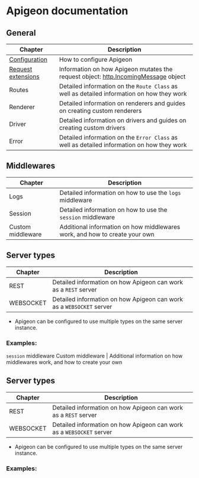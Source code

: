 # Apigeon documentation

## General

Chapter                                                                                             | Description
--------------------------------------------------------------------------------------------------- | ------------------------------------------------------------------------------------------------------------------------------------------------------
[Configuration](https://github.com/vladfilipro/apigeon/blob/master/docs/configuration.md)           | How to configure Apigeon
[Request extensions](https://github.com/vladfilipro/apigeon/blob/master/docs/request_extensions.md) | Information on how Apigeon mutates the request object: [http.IncomingMessage](https://nodejs.org/api/http.html#http_class_http_incomingmessage) object
Routes                                                                                              | Detailed information on the `Route Class` as well as detailed information on how they work
Renderer                                                                                            | Detailed information on renderers and guides on creating custom renderers
Driver                                                                                              | Detailed information on drivers and guides on creating custom drivers
Error                                                                                               | Detailed information on the `Error Class` as well as detailed information on how they work

## Middlewares

Chapter           | Description
----------------- | --------------------------------------------------------------------------
Logs              | Detailed information on how to use the `logs` middleware
Session           | Detailed information on how to use the `session` middleware
Custom middleware | Additional information on how middlewares work, and how to create your own

## Server types

Chapter   | Description
--------- | --------------------------------------------------------------------
REST      | Detailed information on how Apigeon can work as a `REST` server
WEBSOCKET | Detailed information on how Apigeon can work as a `WEBSOCKET` server

- Apigeon can be configured to use multiple types on the same server instance.

### Examples:

`session` middleware Custom middleware | Additional information on how middlewares work, and how to create your own

## Server types

Chapter   | Description
--------- | --------------------------------------------------------------------
REST      | Detailed information on how Apigeon can work as a `REST` server
WEBSOCKET | Detailed information on how Apigeon can work as a `WEBSOCKET` server

- Apigeon can be configured to use multiple types on the same server instance.

### Examples:
